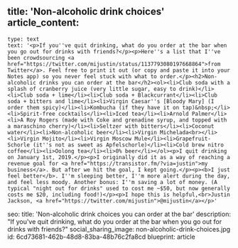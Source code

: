title: 'Non-alcoholic drink choices'
article_content:
  -
    type: text
    text: '<p>If you''ve quit drinking, what do you order at the bar when you go out for drinks with friends?</p><p>Here''s a list that I''ve been crowdsourcing <a href="https://twitter.com/mijustin/status/1137793080197668864">from Twitter</a>. Feel free to print it out (or copy and paste it into your Notes app) so you never feel stuck with what to order.</p><h2>Non-alcoholic drinks you can order at the bar</h2><ol><li>Club soda with a splash of cranberry juice (very little sugar, easy to drink)</li><li>Club soda + lime</li><li>Club soda + Blackcurrant</li><li>Club soda + bitters and lime</li><li>Virgin Caesar''s [Bloody Mary] (I order them spicy)</li><li>Kombucha (if they have it on tap)&nbsp;</li><li>Spirit-free cocktails</li><li>Iced tea</li><li>Arnold Palmer</li><li>A Roy Rogers (made with Coke and grenadine syrup, and topped with a maraschino cherry)</li><li>Seltzer with bitters</li><li>Coconut water</li><li>Non-alcoholic beer</li><li>Virgin Michelada<br></li><li>Virgin Mojito</li><li>Virgin Moscow Mule</li><li>Grapefruit-Schorle (it''s not as sweet as Apfelschorle)</li><li>Cold brew nitro coffee</li><li>Oolong tea</li><li>0% beer</li></ol><p>I quit drinking on January 1st, 2019.</p><p>I originally did it as a way of reaching a revenue goal for <a href="https://transistor.fm/?via=justin">my business</a>. But after we hit the goal, I kept going.</p><p><b>I just feel better</b>. I''m sleeping better, I''m more alert during the day, and feel less moody. Another bonus: I''m saving a lot of money. (A typical "night out for drinks" used to cost me ~$50, but now generally costs me $20, including food!)</p><p>I hope this is helpful,<br>Justin Jackson, <a href="https://twitter.com/mijustin">@mijustin</a></p>'
seo:
  title: 'Non-alcoholic drink choices you can order at the bar'
  description: "If you've quit drinking, what do you order at the bar when you go out for drinks with friends?"
social_sharing_image: non-alcoholic-drink-choices.jpg
id: 6cd73681-462b-48d8-83ba-48b76c2fa8cd
blueprint: article

